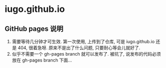 iugo.github.io
==============

GitHub pages 说明
---
1. 需要等待几分钟才可生效. 第一次使用, 上传到了仓库, 可是 iugo.github.io 还是 404, 很着急呀. 原来不是出了什么问题, 只要耐心等会儿就好了.
2. 似乎不需要一个 gh-pages branch 就可以发布了. 被坑了, 说发布的代码必须放在 gh-pages branch 下面...

